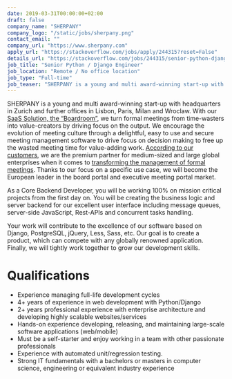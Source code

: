 ```yaml
---
date: 2019-03-31T00:00:00+02:00
draft: false
company_name: "SHERPANY"
company_logo: "/static/jobs/sherpany.png"
contact_email: ""
company_url: "https://www.sherpany.com"
apply_url: "https://stackoverflow.com/jobs/apply/244315?reset=False"
details_url: "https://stackoverflow.com/jobs/244315/senior-python-django-engineer-sherpany-ag"
job_title: "Senior Python / Django Engineer"
job_location: "Remote / No office location"
job_type: "Full-time"
job_teaser: "SHERPANY is a young and multi award-winning start-up with headquarters in Zurich and further offices in Lisbon, Paris, Milan and Wroclaw. With our SaaS Solution, the “Boardroom”, we turn formal meetings from time-wasters into value-creators by driving focus on the output. We enco"
---
```



SHERPANY is a young and multi award-winning start-up with headquarters in Zurich and further offices in Lisbon, Paris, Milan and Wroclaw. With our [SaaS Solution, the “Boardroom”](https://www.youtube.com/watch?v=DAadwMai7JY), we turn formal meetings from time-wasters into value-creators by driving focus on the output. We encourage the evolution of meeting culture through a delightful, easy to use and secure meeting management software to drive focus on decision making to free up the wasted meeting time for value-adding work. [According to our customers](https://www.youtube.com/watch?v=H_rfiyH5w4c), we are the premium partner for medium-sized and large global enterprises when it comes to [transforming the management of formal meetings](https://www.youtube.com/watch?v=zF7146QCz-I). Thanks to our focus on a specific use case, we will become the European leader in the board portal and executive meeting portal market.

As a Core Backend Developer, you will be working 100% on mission critical projects from the first day on. You will be creating the business logic and server backend for our excellent user interface including message queues, server-side JavaScript, Rest-APIs and concurrent tasks handling. 

Your work will contribute to the excellence of our software based on Django, PostgreSQL, jQuery, Less, Sass, etc. Our goal is to create a product, which can compete with any globally renowned application. Finally, we will tightly work together to grow our development skills. 


# Qualifications

* Experience managing full-life development cycles 
* 4+ years of experience in web development with Python/Django 
* 2+ years professional experience with enterprise architecture and developing highly scalable websites/services
* Hands-on experience developing, releasing, and maintaining large-scale software applications (web/mobile)
* Must be a self-starter and enjoy working in a team with other passionate professionals
* Experience with automated unit/regression testing.
* Strong IT fundamentals with a bachelors or masters in computer science, engineering or equivalent industry experience


